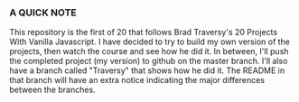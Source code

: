 ### A QUICK NOTE

This repository is the first of 20 that follows Brad Traversy's 20 Projects With Vanilla Javascript. I have decided to try to build my own version of the projects, then watch the course and see how he did it. In between, I'll push the completed project (my version) to github on the master branch. I'll also have a branch called "Traversy" that shows how he did it. The README in that branch will have an extra notice indicating the major differences between the branches.